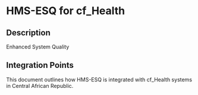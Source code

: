 # HMS-ESQ for cf_Health

## Description

Enhanced System Quality

## Integration Points

This document outlines how HMS-ESQ is integrated with cf_Health systems in Central African Republic.
